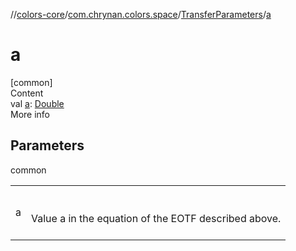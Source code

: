 //[colors-core](../../../index.md)/[com.chrynan.colors.space](../index.md)/[TransferParameters](index.md)/[a](a.md)



# a  
[common]  
Content  
val [a](a.md): [Double](https://kotlinlang.org/api/latest/jvm/stdlib/kotlin/-double/index.html)  
More info  


## Parameters  
  
common  
  
| | |
|---|---|
| <a name="com.chrynan.colors.space/TransferParameters/a/#/PointingToDeclaration/"></a>a| <a name="com.chrynan.colors.space/TransferParameters/a/#/PointingToDeclaration/"></a><br><br>Value a in the equation of the EOTF described above.<br><br>|
  
  



